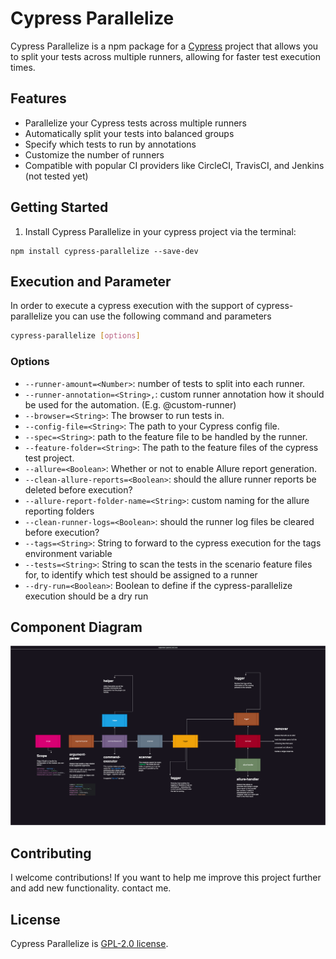 # Cypress Parallelize

Cypress Parallelize is a npm package for a [Cypress](https://www.cypress.io/) project that allows you to split your tests across multiple runners, allowing for faster test execution times.

## Features

- Parallelize your Cypress tests across multiple runners
- Automatically split your tests into balanced groups
- Specify which tests to run by annotations
- Customize the number of runners
- Compatible with popular CI providers like CircleCI, TravisCI, and Jenkins (not tested yet)

## Getting Started

1. Install Cypress Parallelize in your cypress project via the terminal:

```
npm install cypress-parallelize --save-dev
```

## Execution and Parameter

In order to execute a cypress execution with the support of cypress-parallelize you can use the following command and parameters

```bash
cypress-parallelize [options]
```

### Options

- `--runner-amount=<Number>`: number of tests to split into each runner.
- `--runner-annotation=<String>,`: custom runner annotation how it should be used for the automation. (E.g. @custom-runner)
- `--browser=<String>`: The browser to run tests in.
- `--config-file=<String>`: The path to your Cypress config file.
- `--spec=<String>`: path to the feature file to be handled by the runner.
- `--feature-folder=<String>`: The path to the feature files of the cypress test project. 
- `--allure=<Boolean>`: Whether or not to enable Allure report generation.
- `--clean-allure-reports=<Boolean>`: should the allure runner reports be deleted before execution?
- `--allure-report-folder-name=<String>`: custom naming for the allure reporting folders
- `--clean-runner-logs=<Boolean>`: should the runner log files be cleared before execution?
- `--tags=<String>`: String to forward to the cypress execution for the tags environment variable
- `--tests=<String>`: String to scan the tests in the scenario feature files for, to identify which test should be assigned to a runner
- `--dry-run=<Boolean>`: Boolean to define if the cypress-parallelize execution should be a dry run

## Component Diagram

![alt text](https://raw.githubusercontent.com/Gardosen/cypress-parallelize/c8cece9cc6005001e580cc81dccb6451dd04c41f/cypress-parallize.png?raw=true)

## Contributing

I welcome contributions! If you want to help me improve this project further and add new functionality. contact me.

## License

Cypress Parallelize is [GPL-2.0 license](LICENSE).